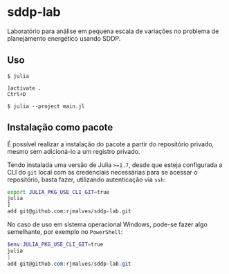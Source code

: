 # sddp-lab
Laboratório para análise em pequena escala de variações no problema de planejamento energético usando SDDP.


## Uso

```
$ julia

]activate .
Ctrl+D

$ julia --project main.jl
```


## Instalação como pacote

É possível realizar a instalação do pacote a partir do repositório privado, mesmo sem adicioná-lo a um registro privado.

Tendo instalada uma versão de Julia `>=1.7`, desde que esteja configurada a CLI do `git` local com as credenciais necessárias para se acessar o repositório, basta fazer, utilizando autenticação via `ssh`:

```bash
export JULIA_PKG_USE_CLI_GIT=true
julia
]
add git@github.com:rjmalves/sddp-lab.git
```

No caso de uso em sistema operacional Windows, pode-se fazer algo semelhante, por exemplo no `PowerShell`:

```powershell
$env:JULIA_PKG_USE_CLI_GIT=true
julia
]
add git@github.com:rjmalves/sddp-lab.git
```